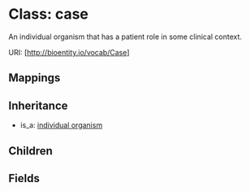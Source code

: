 # Class: case


An individual organism that has a patient role in some clinical context.

URI: [http://bioentity.io/vocab/Case]
## Mappings

## Inheritance

 *  is_a: [individual organism](IndividualOrganism.md)
## Children

## Fields

